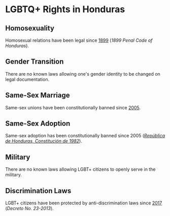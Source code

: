 # LGBTQ+ Rights in Honduras

## Homosexuality
Homosexual relations have been legal since [1899](https://ilga.org/downloads/ILGA_World_State_Sponsored_Homophobia_report_global_legislation_overview_update_December_2019.pdf) (*1899 Penal Code of Honduras*).

## Gender Transition
There are no known laws allowing one's gender identity to be changed on legal documentation.

## Same-Sex Marriage
Same-sex unions have been constitutionally banned since [2005](https://ihrp.law.utoronto.ca/utfl_file/count/documents/SOGI/Honduras_SOGI_2011.pdf).

## Same-Sex Adoption
Same-sex adoption has been constitutionally banned since 2005 ([*República de Honduras, Constitución de 1982*](https://pdba.georgetown.edu/Constitutions/Honduras/hond05.html)).

## Military
There are no known laws allowing LGBT+ citizens to openly serve in the military.

## Discrimination Laws
LGBT+ citizens have been protected by anti-discrimination laws since [2017](https://web.archive.org/web/20160428093538/http://www.congresonacional.hn/index.php/2014-02-10-22-24-42/item/1601-cn-comienza-a-aprobar-en-primer-debate-proyecto-de-nuevo-c%C3%B3digo-penal-para-honduras.html) (*Decreto No. 23-2013*).
